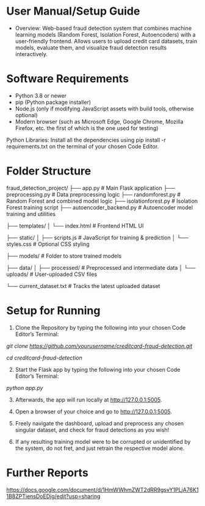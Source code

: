 # User Manual/Setup Guide
- Overview: Web-based fraud detection system that combines machine learning models (Random Forest, Isolation Forest, Autoencoders) with a user-friendly frontend. Allows users to upload credit card datasets, train models, evaluate them, and visualize fraud detection results interactively.

# Software Requirements
- Python 3.8 or newer
- pip (Python package installer)
- Node.js (only if modifying JavaScript assets with build tools, otherwise optional)
- Modern browser (such as Microsoft Edge, Google Chrome, Mozilla Firefox, etc. the first of which is the one used for testing)

Python Libraries: Install all the dependencies using pip install -r requirements.txt on the terminal of your chosen Code Editor.

# Folder Structure
fraud_detection_project/
├── app.py                   # Main Flask application
├── preprocessing.py         # Data preprocessing logic
├── randomforest.py          # Random Forest and combined model logic
├── isolationforest.py       # Isolation Forest training script
├── autoencoder_backend.py   # Autoencoder model training and utilities

├── templates/
│   └── index.html           # Frontend HTML UI

├── static/
│   ├── scripts.js           # JavaScript for training & prediction
│   └── styles.css           # Optional CSS styling

├── models/                  # Folder to store trained models

├── data/
│   ├── processed/           # Preprocessed and intermediate data
│   └── uploads/             # User-uploaded CSV files

└── current_dataset.txt      # Tracks the latest uploaded dataset



# Setup for Running
1. Clone the Repository by typing the following into your chosen Code Editor’s Terminal:

  *git clone https://github.com/yourusername/creditcard-fraud-detection.git*

  *cd creditcard-fraud-detection*

2. Start the Flask app by typing the following into your chosen Code Editor’s Terminal: 

  *python app.py*

3. Afterwards, the app will run locally at http://127.0.0.1:5005. 

4. Open a browser of your choice and go to http://127.0.0.1:5005.

5. Freely navigate the dashboard, upload and preprocess any chosen singular dataset, and check for fraud detections as you wish!

6. If any resulting training model were to be corrupted or unidentified by the system, do not fret, and just retrain the respective model alone.

# Further Reports
https://docs.google.com/document/d/1HmWWhmZWT2dRR9gsvY1PLjA76K11B8ZPTiensDoEDig/edit?usp=sharing
